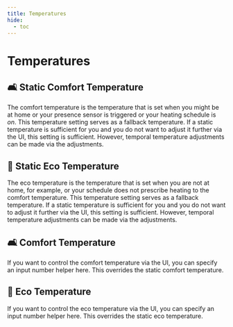 ```yaml
---
title: Temperatures
hide:
  - toc
---
```

# Temperatures

## 🛋️ Static Comfort Temperature

The comfort temperature is the temperature that is set when you might be at home or your presence sensor is triggered or your heating schedule is *on*.
This temperature setting serves as a fallback temperature. If a static temperature is sufficient for you and you do not want to adjust it further via the UI, this setting is sufficient.
However, temporal temperature adjustments can be made via the adjustments.

## 🌱 Static Eco Temperature

The eco temperature is the temperature that is set when you are not at home, for example, or your schedule does not prescribe heating to the comfort temperature.
This temperature setting serves as a fallback temperature. If a static temperature is sufficient for you and you do not want to adjust it further via the UI, this setting is sufficient.
However, temporal temperature adjustments can be made via the adjustments.

## 🛋️ Comfort Temperature

If you want to control the comfort temperature via the UI, you can specify an input number helper here. This overrides the static comfort temperature.

## 🌱 Eco Temperature

If you want to control the eco temperature via the UI, you can specify an input number helper here. This overrides the static eco temperature.